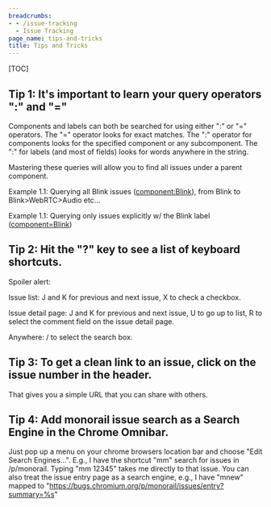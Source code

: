 ```yaml
---
breadcrumbs:
- - /issue-tracking
  - Issue Tracking
page_name: tips-and-tricks
title: Tips and Tricks
---
```


[TOC]

## Tip 1: It's important to learn your query operators ":" and "="

Components and labels can both be searched for using either ":" or "="
operators. The "=" operator looks for exact matches. The ":" operator for
components looks for the specified component or any subcomponent. The ":" for
labels (and most of fields) looks for words anywhere in the string.

Mastering these queries will allow you to find all issues under a parent
component.

Example 1.1: Querying all Blink issues
([component:Blink](https://bugs.chromium.org/p/chromium/issues/list?can=2&q=component%3ABlink)),
from Blink to Blink&gt;WebRTC&gt;Audio etc...

Example 1.1: Querying only issues explicitly w/ the Blink label
([component=Blink](https://bugs.chromium.org/p/chromium/issues/list?can=2&q=component%3DBlink))

## Tip 2: Hit the "?" key to see a list of keyboard shortcuts.

Spoiler alert:

Issue list: J and K for previous and next issue, X to check a checkbox.

Issue detail page: J and K for previous and next issue, U to go up to list, R to select the comment field on the issue detail page.

Anywhere: / to select the search box.

## Tip 3: To get a clean link to an issue, click on the issue number in the header.

That gives you a simple URL that you can share with others.

## Tip 4: Add monorail issue search as a Search Engine in the Chrome Omnibar.

Just pop up a menu on your chrome browsers location bar and choose "Edit Search Engines...". E.g., I have the shortcut "mm" search for issues in /p/monorail. Typing "mm 12345" takes me directly to that issue. You can also treat the issue entry page as a search engine, e.g., I have "mnew" mapped to "https://bugs.chromium.org/p/monorail/issues/entry?summary=%s"
